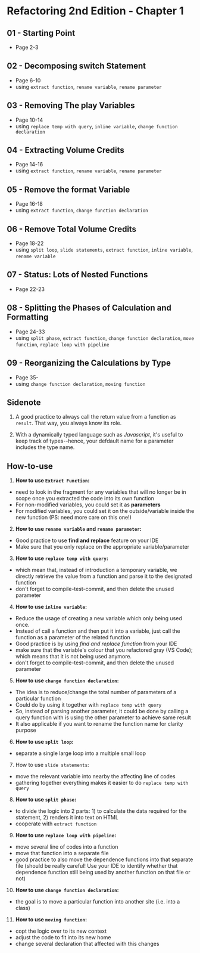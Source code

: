 # Refactoring 2nd Edition - Chapter 1

## 01 - Starting Point
- Page 2-3

## 02 - Decomposing switch Statement
- Page 6-10
- using `extract function`, `rename variable`, `rename parameter`

## 03 - Removing The play Variables
- Page 10-14
- using `replace temp with query`, `inline variable`, `change function declaration`

## 04 - Extracting Volume Credits
- Page 14-16
- using `extract function`, `rename variable`, `rename parameter`

## 05 - Remove the format Variable
- Page 16-18
- using `extract function`, `change function declaration`

## 06 - Remove Total Volume Credits
- Page 18-22
- using `split loop`, `slide statements`, `extract function`, `inline variable`, `rename variable`

## 07 - Status: Lots of Nested Functions
- Page 22-23

## 08 - Splitting the Phases of Calculation and Formatting
- Page 24-33
- using `split phase`, `extract function`, `change function declaration`, `move function`, `replace loop with pipeline`

## 09 - Reorganizing the Calculations by Type
- Page 35-
- using `change function declaration`, `moving function`

## Sidenote
1. A good practice to always call the return value from a function as `result`. That way, you always know its role.

2. With a dynamically typed language such as _Javascript_, it's useful to keep track of types--hence, your defdault name for a parameter includes the type name.

## How-to-use
1. **How to use `Extract Function`:**
- need to look in the fragment for any variables that will no longer be in scope once you extracted the code into its own function
- For non-modified variables, you could set it as **parameters**
- For modified variables, you could set it on the outside/variable inside the new function (PS: need more care on this one!)


2. **How to use `rename variable` and `rename parameter`:**
- Good practice to use **find and replace** feature on your IDE
- Make sure that you only replace on the appropriate variable/parameter


3. **How to use `replace temp with query`:**
- which mean that, instead of introduction a temporary variable, we directly retrieve the value from a function and parse it to the designated function
- don't forget to compile-test-commit, and then delete the unused parameter


4. **How to use `inline variable`:**
- Reduce the usage of creating a new variable which only being used once.
- Instead of call a function and then put it into a variable, just call the function as a parameter of the related function
- Good practice is by using *find and replace function* from your IDE
- make sure that the variable's colour that you refactored gray (VS Code); which means that it is not being used anymore.
- don't forget to compile-test-commit, and then delete the unused parameter


5. **How to use `change function declaration`:**
- The idea is to reduce/change the total number of parameters of a particular function
- Could do by using it together with `replace temp with query`
- So, instead of parsing another parameter, it could be done by calling a query function with is using the other parameter to achieve same result
- It also applicable if you want to rename the function name for clarity purpose


6. **How to use `split loop`:**
- separate a single large loop into a multiple small loop


7. How to use `slide statements`:
- move the relevant variable into nearby the affecting line of codes
- gathering together everything makes it easier to do `replace temp with query`


8. **How to use `split phase`:**
- to divide the logic into 2 parts: 1) to calculate the data required for the statement, 2) renders it into text on HTML
- cooperate with `extract function`


9. **How to use `replace loop with pipeline`:**
- move several line of codes into a function
- move that function into a separate file
- good practice to also move the dependence functions into that separate file (should be really careful! Use your IDE to identify whether that dependence function still being used by another function on that file or not)


10. **How to use `change function declaration`:**
- the goal is to move a particular function into another site (i.e. into a class)

11. **How to use `moving function`:**
- copt the logic over to its new context
- adjust the code to fit into its new home
- change several declaration that affected with this changes